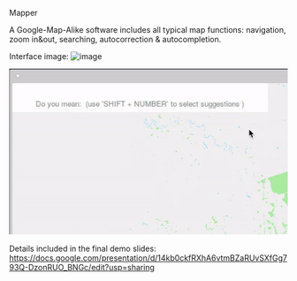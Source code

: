Mapper

A Google-Map-Alike software includes all typical map functions: navigation, zoom in&out, searching, autocorrection & autocompletion.

Interface image:
![image](https://user-images.githubusercontent.com/17892464/113337837-4f997800-92f6-11eb-8312-a47a637e5877.png)

![Alt Text](https://github.com/kmomuphnie/Mapper/blob/master/autocompletion.gif)



Details included in the final demo slides: https://docs.google.com/presentation/d/14kb0ckfRXhA6vtmBZaRUvSXfGg793Q-DzonRUO_BNGc/edit?usp=sharing

    
